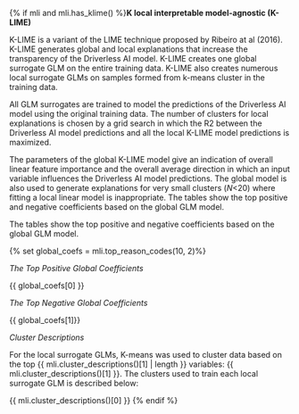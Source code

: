 {% if mli and mli.has_klime() %}**K local interpretable model-agnostic (K-LIME)**

K-LIME is a variant of the LIME technique proposed by Ribeiro at al
(2016). K-LIME generates global and local explanations that increase
the transparency of the Driverless AI model. K-LIME creates one global
surrogate GLM on the entire training data. K-LIME also creates
numerous local surrogate GLMs on samples formed from k-means cluster in
the training data.

All GLM surrogates are trained to model the predictions of the
Driverless AI model using the original training data. The number of
clusters for local explanations is chosen by a grid search in which the
R2 between the Driverless AI model predictions and all the local K-LIME
model predictions is maximized.

The parameters of the global K-LIME model give an indication of overall linear feature importance and the overall average direction in which an input variable influences the Driverless AI model predictions. The global model is also used to generate explanations for very small clusters (*N*<20) where fitting a local linear model is inappropriate. The tables show the top positive and negative coefficients based on the global GLM model.

The tables show the top positive and negative coefficients based on the
global GLM model.

{% set global_coefs = mli.top_reason_codes(10, 2)%}

*The Top Positive Global Coefficients*

{{ global_coefs[0] }}

*The Top Negative Global Coefficients*

{{ global_coefs[1]}}

*Cluster Descriptions*

For the local surrogate GLMs, K-means was used to cluster data based on
the top {{ mli.cluster_descriptions()[1] | length }} variables: {{
mli.cluster_descriptions()[1] }}. The clusters used to train each
local surrogate GLM is described below:

{{ mli.cluster_descriptions()[0] }}
{% endif %}